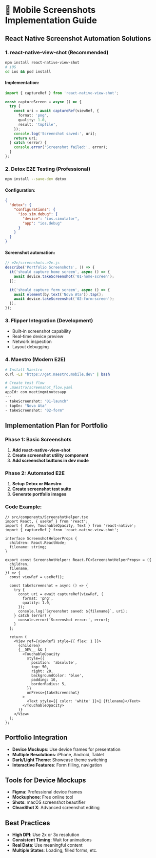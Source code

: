 # 📱 Mobile Screenshots Implementation Guide

## React Native Screenshot Automation Solutions

### 1. **react-native-view-shot** (Recommended)
```bash
npm install react-native-view-shot
# iOS
cd ios && pod install
```

#### Implementation:
```typescript
import { captureRef } from 'react-native-view-shot';

const captureScreen = async () => {
  try {
    const uri = await captureRef(viewRef, {
      format: 'png',
      quality: 1.0,
      result: 'tmpfile',
    });
    console.log('Screenshot saved:', uri);
    return uri;
  } catch (error) {
    console.error('Screenshot failed:', error);
  }
};
```

### 2. **Detox E2E Testing** (Professional)
```bash
npm install --save-dev detox
```

#### Configuration:
```json
{
  "detox": {
    "configurations": {
      "ios.sim.debug": {
        "device": "ios.simulator",
        "app": "ios.debug"
      }
    }
  }
}
```

#### Screenshot automation:
```typescript
// e2e/screenshots.e2e.js
describe('Portfolio Screenshots', () => {
  it('should capture home screen', async () => {
    await device.takeScreenshot('01-home-screen');
  });

  it('should capture form screen', async () => {
    await element(by.text('Nova Ata')).tap();
    await device.takeScreenshot('02-form-screen');
  });
});
```

### 3. **Flipper Integration** (Development)
- Built-in screenshot capability
- Real-time device preview
- Network inspection
- Layout debugging

### 4. **Maestro** (Modern E2E)
```bash
# Install Maestro
curl -Ls "https://get.maestro.mobile.dev" | bash

# Create test flow
# .maestro/screenshot_flow.yaml
appId: com.meetingminutesapp
---
- takeScreenshot: "01-launch"
- tapOn: "Nova Ata"
- takeScreenshot: "02-form"
```

## Implementation Plan for Portfolio

### Phase 1: Basic Screenshots
1. **Add react-native-view-shot**
2. **Create screenshot utility component**
3. **Add screenshot buttons in dev mode**

### Phase 2: Automated E2E
1. **Setup Detox or Maestro**
2. **Create screenshot test suite**
3. **Generate portfolio images**

### Code Example:
```tsx
// src/components/ScreenshotHelper.tsx
import React, { useRef } from 'react';
import { View, TouchableOpacity, Text } from 'react-native';
import { captureRef } from 'react-native-view-shot';

interface ScreenshotHelperProps {
  children: React.ReactNode;
  filename: string;
}

export const ScreenshotHelper: React.FC<ScreenshotHelperProps> = ({
  children,
  filename,
}) => {
  const viewRef = useRef();

  const takeScreenshot = async () => {
    try {
      const uri = await captureRef(viewRef, {
        format: 'png',
        quality: 1.0,
      });
      console.log(`Screenshot saved: ${filename}`, uri);
    } catch (error) {
      console.error('Screenshot error:', error);
    }
  };

  return (
    <View ref={viewRef} style={{ flex: 1 }}>
      {children}
      {__DEV__ && (
        <TouchableOpacity
          style={{
            position: 'absolute',
            top: 50,
            right: 20,
            backgroundColor: 'blue',
            padding: 10,
            borderRadius: 5,
          }}
          onPress={takeScreenshot}
        >
          <Text style={{ color: 'white' }}>📸 {filename}</Text>
        </TouchableOpacity>
      )}
    </View>
  );
};
```

## Portfolio Integration
- **Device Mockups**: Use device frames for presentation
- **Multiple Resolutions**: iPhone, Android, Tablet
- **Dark/Light Theme**: Showcase theme switching
- **Interactive Features**: Form filling, navigation

## Tools for Device Mockups
- **Figma**: Professional device frames
- **Mockuphone**: Free online tool
- **Shots**: macOS screenshot beautifier
- **CleanShot X**: Advanced screenshot editing

## Best Practices
- **High DPI**: Use 2x or 3x resolution
- **Consistent Timing**: Wait for animations
- **Real Data**: Use meaningful content
- **Multiple States**: Loading, filled forms, etc.